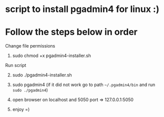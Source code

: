 
# script to install pgadmin4 for linux :)

# Follow the steps below in order

Change file permissions

1. sudo chmod +x pgadmin4-installer.sh

Run script

2. sudo ./pgadmin4-installer.sh 

3. sudo pgadmin4 (if it did not work go to path `~/.pgadmin4/bin` and run `sudo ./pgadmin4`)

4. open browser on localhost and 5050 port => 127.0.0.1:5050

5. enjoy =)
